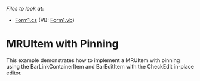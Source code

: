 <!-- default file list -->
*Files to look at*:

* [Form1.cs](./CS/WindowsApplication123/Form1.cs) (VB: [Form1.vb](./VB/WindowsApplication123/Form1.vb))
<!-- default file list end -->
# MRUItem with Pinning


<p>This example demonstrates how to implement a MRUItem with pinning using the BarLinkContainerItem and BarEditItem with the CheckEdit in-place editor.</p>

<br/>


